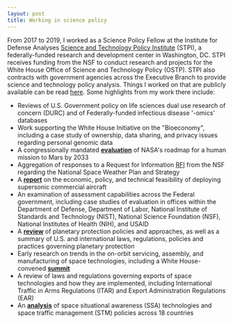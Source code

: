 ```yaml
---
layout: post
title: Working in science policy
---
```

From 2017 to 2019, I worked as a Science Policy Fellow at the Institute for Defense Analyses [Science and Technology Policy Institute](https://www.ida.org/en/ida-ffrdcs/science-and-technology-policy-institute) (STPI), a federally-funded research and development center in Washington, DC. STPI receives funding from the NSF to conduct research and projects for the White House Office of Science and Technology Policy (OSTP). STPI also contracts with government agencies across the Executive Branch to provide science and technology policy analysis. Things I worked on that are publicly available can be read [here](https://www.ida.org/research-and-publications/publications#pageSize=12&pageIndex=0&sortby=publicationdate&sortdir=Desc&keyword=carioscia&filter=). Some highlights from my work there include:

- Reviews of U.S. Government policy on life sciences dual use research of concern (DURC) and of Federally-funded infectious disease '-omics' databases
- Work supporting the White House Initiative on the "Bioeconomy", including a case study of ownership, data sharing, and privacy issues regarding personal genomic data
- A congressionally mandated **[evaluation](https://www.ida.org/-/media/feature/publications/e/ev/evaluation-of-a-human-mission-to-mars-by-2033/d-10510.ashx)** of NASA's roadmap for a human mission to Mars by 2033 
- Aggregation of responses to a Request for Information [RFI](https://www.federalregister.gov/documents/2018/01/05/2018-00031/request-for-information-national-space-weather-action-plan) from the NSF regarding the National Space Weather Plan and Strategy
- A **[report](https://www.ida.org/research-and-publications/publications/all/c/co/commercial-development-of-civilian-supersonic-aircraft)** on the economic, policy, and technical feasibility of deploying supersonic commercial aircraft 
- An examination of assessment capabilities across the Federal government, including case studies of evaluation in offices within the Department of Defense, Department of Labor, National Institute of Standards and Technology (NIST), National Science Foundation (NSF), National Institutes of Health (NIH), and USAID
- A **[review](https://www.ida.org/research-and-publications/publications/all/t/to/towards-the-development-of-a-national-planetary-protection-policy)** of planetary protection policies and approaches, as well as a summary of U.S. and international laws, regulations, policies and practices governing planetary protection
- Early research on trends in the on-orbit servicing, assembly, and manufacturing of space technologies, including a White House-convened **[summit](https://www.ida.org/-/media/feature/publications/r/ro/roundtable-proceedings-ways-forward-for-on-orbit-servicing/d-10445.ashx)** 
- A review of laws and regulations governing exports of space technologies and how they are implemented, including International Traffic in Arms Regulations (ITAR) and Export Administration Regulations (EAR) 
- An **[analysis](https://www.ida.org/research-and-publications/publications/all/g/gl/global-trends-in-space-situational-awareness-ssa-and-space-traffic-management-stm)** of space situational awareness (SSA) technologies and space traffic management (STM) policies across 18 countries

